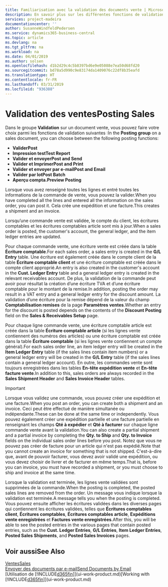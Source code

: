 ```yaml
---
title: Familiarisation avec la validation des documents vente | Microsoft Docs
description: En savoir plus sur les différentes fonctions de validation pour valider des documents vente.
services: project-madeira
documentationcenter: ''
author: SusanneWindfeldPedersen
ms.service: dynamics365-business-central
ms.topic: article
ms.devlang: na
ms.tgt_pltfrm: na
ms.workload: na
ms.date: 04/01/2019
ms.author: solsen
ms.openlocfilehash: d1b2d29c4c5b8397bd6e9e05088e7ea50d68fd20
ms.sourcegitcommit: bd78a5d990c9e83174da1409076c22df8b35eafd
ms.translationtype: HT
ms.contentlocale: fr-FR
ms.lasthandoff: 03/31/2019
ms.locfileid: "936388"
---
```

# <a name="posting-sales"></a><span data-ttu-id="65788-103">Validation des ventes</span><span class="sxs-lookup"><span data-stu-id="65788-103">Posting Sales</span></span>
<span data-ttu-id="65788-104">Dans le groupe **Validation** sur un document vente, vous pouvez faire votre choix parmi les fonctions de validation suivantes :</span><span class="sxs-lookup"><span data-stu-id="65788-104">In the **Posting group** on a sales document, you can choose between the following posting functions:</span></span>

* <span data-ttu-id="65788-105">**Valider**</span><span class="sxs-lookup"><span data-stu-id="65788-105">**Post**</span></span>
* <span data-ttu-id="65788-106">**Impression test**</span><span class="sxs-lookup"><span data-stu-id="65788-106">**Test Report**</span></span>
* <span data-ttu-id="65788-107">**Valider et envoyer**</span><span class="sxs-lookup"><span data-stu-id="65788-107">**Post and Send**</span></span>
* <span data-ttu-id="65788-108">**Valider et Imprimer**</span><span class="sxs-lookup"><span data-stu-id="65788-108">**Post and Print**</span></span>
* <span data-ttu-id="65788-109">**Valider et envoyer par e-mail**</span><span class="sxs-lookup"><span data-stu-id="65788-109">**Post and Email**</span></span>
* <span data-ttu-id="65788-110">**Valider par lot**</span><span class="sxs-lookup"><span data-stu-id="65788-110">**Post Batch**</span></span>
* <span data-ttu-id="65788-111">**Aperçu compta.**</span><span class="sxs-lookup"><span data-stu-id="65788-111">**Preview Posting**</span></span>

<span data-ttu-id="65788-112">Lorsque vous avez renseigné toutes les lignes et entré toutes les informations de la commande de vente, vous pouvez la valider.</span><span class="sxs-lookup"><span data-stu-id="65788-112">When you have completed all the lines and entered all the information on the sales order, you can post it.</span></span> <span data-ttu-id="65788-113">Cela crée une expédition et une facture.</span><span class="sxs-lookup"><span data-stu-id="65788-113">This creates a shipment and an invoice.</span></span>

<span data-ttu-id="65788-114">Lorsqu’une commande vente est validée, le compte du client, les écritures comptables et les écritures comptables article sont mis à jour.</span><span class="sxs-lookup"><span data-stu-id="65788-114">When a sales order is posted, the customer's account, the general ledger, and the item ledger entries are updated.</span></span>

<span data-ttu-id="65788-115">Pour chaque commande vente, une écriture vente est créée dans la table **Écriture comptable**.</span><span class="sxs-lookup"><span data-stu-id="65788-115">For each sales order, a sales entry is created in the **G/L Entry** table.</span></span> <span data-ttu-id="65788-116">Une écriture est également créée dans le compte client de la table **Écriture comptable client** et une écriture comptable est créée dans le compte client approprié.</span><span class="sxs-lookup"><span data-stu-id="65788-116">An entry is also created in the customer's account in the **Cust. Ledger Entry** table and a general ledger entry is created in the relevant receivables account.</span></span> <span data-ttu-id="65788-117">De plus, la validation de la commande peut avoir pour résultat la création d’une écriture TVA et d’une écriture comptable pour le montant de la remise.</span><span class="sxs-lookup"><span data-stu-id="65788-117">In addition, posting the order may result in a VAT entry and a general ledger entry for the discount amount.</span></span> <span data-ttu-id="65788-118">La validation d’une écriture pour la remise dépend de la valeur du champ **Comptabilisation remises** de la page **Paramètres ventes**.</span><span class="sxs-lookup"><span data-stu-id="65788-118">Whether an entry for the discount is posted depends on the contents of the **Discount Posting** field on the **Sales & Receivables Setup** page.</span></span>

<span data-ttu-id="65788-119">Pour chaque ligne commande vente, une écriture comptable article est créée dans la table **Écriture comptable article** (si les lignes vente contiennent des numéros des articles) ou une écriture comptable est créée dans la table **Écriture comptable** (si les lignes vente contiennent un compte général).</span><span class="sxs-lookup"><span data-stu-id="65788-119">For each sales order line, an item ledger entry will be created in the **Item Ledger Entry** table (if the sales lines contain item numbers) or a general ledger entry will be created in the **G/L Entry** table (if the sales lines contain a general ledger account).</span></span> <span data-ttu-id="65788-120">En outre, les commandes vente sont toujours enregistrées dans les tables **En-tête expédition vente** et **En-tête facture vente**.</span><span class="sxs-lookup"><span data-stu-id="65788-120">In addition to this, sales orders are always recorded in the **Sales Shipment Header** and **Sales Invoice Header** tables.</span></span>

> [!IMPORTANT]  
>   <span data-ttu-id="65788-121">Lorsque vous validez une commande, vous pouvez créer une expédition et une facture.</span><span class="sxs-lookup"><span data-stu-id="65788-121">When you post an order, you can create both a shipment and an invoice.</span></span> <span data-ttu-id="65788-122">Ceci peut être effectué de manière simultanée ou indépendante.</span><span class="sxs-lookup"><span data-stu-id="65788-122">These can be done at the same time or independently.</span></span> <span data-ttu-id="65788-123">Vous pouvez également créer une expédition partielle et une facture partielle en renseignant les champs **Qté à expédier** et **Qté à facturer** sur chaque ligne commande vente avant la validation.</span><span class="sxs-lookup"><span data-stu-id="65788-123">You can also create a partial shipment and a partial invoice by completing the **Qty. to Ship** and **Qty. to Invoice** fields on the individual sales order lines before you post.</span></span> <span data-ttu-id="65788-124">Notez que vous ne pouvez pas créer de facture pour un article qui n'est pas expédié.</span><span class="sxs-lookup"><span data-stu-id="65788-124">Note that you cannot create an invoice for something that is not shipped.</span></span> <span data-ttu-id="65788-125">C'est-à-dire que, avant de pouvoir facturer, vous devez avoir validé une expédition, ou vous devez choisir de livrer et de facturer en même temps.</span><span class="sxs-lookup"><span data-stu-id="65788-125">That is, before you can invoice, you must have recorded a shipment, or you must choose to ship and invoice at the same time.</span></span>

<span data-ttu-id="65788-126">Lorsque la validation est terminée, les lignes vente validées sont supprimées de la commande.</span><span class="sxs-lookup"><span data-stu-id="65788-126">When the posting is completed, the posted sales lines are removed from the order.</span></span> <span data-ttu-id="65788-127">Un message vous indique lorsque la validation est terminée.</span><span class="sxs-lookup"><span data-stu-id="65788-127">A message tells you when the posting is completed.</span></span> <span data-ttu-id="65788-128">Vous pouvez ensuite afficher les écritures validées dans les diverses pages qui contiennent les écritures validées, telles que **Écritures comptables client**, **Écritures comptables**, **Écritures comptables article**, **Expéditions vente enregistrées** et **Factures vente enregistrées**.</span><span class="sxs-lookup"><span data-stu-id="65788-128">After this, you will be able to see the posted entries in the various pages that contain posted entries, such as the **Cust. Ledger Entries**, **G/L Entries**, **Item Ledger Entries**, **Posted Sales Shipments**, and **Posted Sales Invoices** pages.</span></span>

## <a name="see-also"></a><span data-ttu-id="65788-129">Voir aussi</span><span class="sxs-lookup"><span data-stu-id="65788-129">See Also</span></span>
[<span data-ttu-id="65788-130">Ventes</span><span class="sxs-lookup"><span data-stu-id="65788-130">Sales</span></span>](sales-manage-sales.md)  
[<span data-ttu-id="65788-131">Envoyer des documents par e-mail</span><span class="sxs-lookup"><span data-stu-id="65788-131">Send Documents by Email</span></span>](ui-how-send-documents-email.md)  
<span data-ttu-id="65788-132">[Utilisation de [!INCLUDE[d365fin](includes/d365fin_md.md)]](ui-work-product.md)</span><span class="sxs-lookup"><span data-stu-id="65788-132">[Working with [!INCLUDE[d365fin](includes/d365fin_md.md)]](ui-work-product.md)</span></span>

